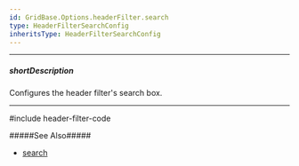 ```yaml
---
id: GridBase.Options.headerFilter.search
type: HeaderFilterSearchConfig
inheritsType: HeaderFilterSearchConfig
---
```

---
##### shortDescription
Configures the header filter's search box.

---

#include header-filter-code

#####See Also#####
- [search](/api-reference/_hidden/GridBaseColumn/headerFilter/search '/Documentation/ApiReference/UI_Components/dx{WidgetName}/Configuration/columns/headerFilter/search/')
